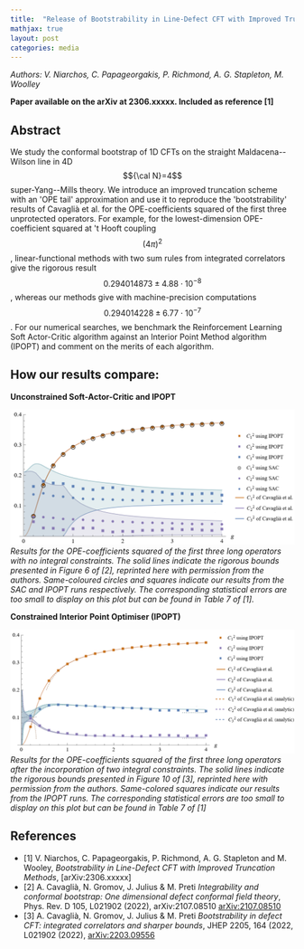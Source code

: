```yaml
---
title:  "Release of Bootstrability in Line-Defect CFT with Improved Truncation Methods"
mathjax: true
layout: post
categories: media
---
```

*Authors: V. Niarchos, C. Papageorgakis, P. Richmond, A. G. Stapleton, M. Woolley*

__Paper available on the arXiv at 2306.xxxxx. Included as reference [1]__

## Abstract

We study the conformal bootstrap of 1D CFTs on the straight Maldacena--Wilson line in 4D $${\cal N}=4$$ super-Yang--Mills theory. We introduce an improved truncation scheme with an 'OPE tail' approximation and use it to reproduce the 'bootstrability' results of Cavaglià et al. for the OPE-coefficients squared of the first three unprotected operators. For example, for the lowest-dimension OPE-coefficient squared at 't Hooft coupling $$(4\pi)^2$$, linear-functional methods with two sum rules from integrated correlators give the rigorous result $$0.294014873 \pm 4.88 \cdot 10^{-8}$$, whereas our methods give with machine-precision computations $$0.294014228 \pm 6.77 \cdot 10^{-7}$$. For our numerical searches, we benchmark the Reinforcement Learning Soft Actor-Critic algorithm against an Interior Point Method algorithm (IPOPT) and comment on the merits of each algorithm.

## How our results compare:

__Unconstrained Soft-Actor-Critic and IPOPT__

<!-- Potentially update with bands if we get Gromov's data -->

![Unconstrained search](/assets/images/blog/22-06-23/wocons.png "Unconstrained search")
*Results for the OPE-coefficients squared of the first three long operators with no integral constraints. The solid lines indicate the rigorous bounds presented in Figure 6 of [2], reprinted here with permission from the authors. Same-coloured circles and squares indicate our results from the SAC and IPOPT runs respectively. The corresponding statistical errors are too small to display on this plot but can be found in Table 7 of [1].*

__Constrained Interior Point Optimiser (IPOPT)__

![Unconstrained search](/assets/images/blog/22-06-23/wcons.png "Unconstrained search")
*Results for the OPE-coefficients squared of the first three long operators after the incorporation of two integral constraints. The solid lines indicate the rigorous bounds presented in Figure 10 of [3], reprinted here with permission from the authors. Same-colored squares indicate our results from the IPOPT runs. The corresponding statistical errors are too small to display on this plot but can be found in Table 7 of [1]*

## References
- [1] V. Niarchos, C. Papageorgakis, P. Richmond, A. G. Stapleton and M. Wooley,
*Bootstrability in Line-Defect CFT with Improved Truncation Methods*, [arXiv:2306.xxxxx]
- [2] A. Cavaglià, N. Gromov, J. Julius & M. Preti
*Integrability and conformal bootstrap: One dimensional defect conformal field theory*,
Phys. Rev. D 105, L021902 (2022), arXiv:2107.08510 [arXiv:2107.08510](https://arxiv.org/abs/2107.08510)
- [3] A. Cavaglià, N. Gromov, J. Julius & M. Preti
*Bootstrability in defect CFT: integrated correlators and sharper bounds*,
JHEP 2205, 164 (2022, L021902 (2022), [arXiv:2203.09556](https://arxiv.org/abs/2203.09556)
